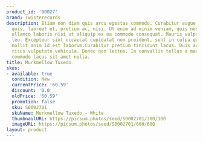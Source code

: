 ```yaml
---
product_id: '00027'
brand: Twisterecords
description: Etiam non diam quis arcu egestas commodo. Curabitur augue lorem, dapibus
  quis, laoreet et, pretium ac, nisi. Ut enim ad minim veniam, quis nostrud exercitation
  ullamco laboris nisi ut aliquip ex ea commodo consequat. Mauris vulputate pellentesque
  leo. Excepteur sint occaecat cupidatat non proident, sunt in culpa qui officia deserunt
  mollit anim id est laborum.Curabitur pretium tincidunt lacus. Duis ac tellus et
  risus vulputate vehicula. Donec non lectus. In convallis tellus a mauris. Aliquam
  commodo lacus sit amet nulla.
title: Murkmellow Tuxedo
skus:
- available: true
  condition: New
  currentPrice: '60.59'
  discount: '0.0'
  oldPrice: '60.59'
  promotion: false
  sku: S0002701
  skuName: Murkmellow Tuxedo - White
  thumbnailURL: https://picsum.photos/seed/S0002701/300/300
  imageURL: https://picsum.photos/seed/S0002701/600/600
layout: product
---
```

